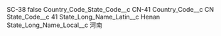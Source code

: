 <?xml version="1.0" encoding="UTF-8"?>
<CustomMetadata xmlns="http://soap.sforce.com/2006/04/metadata" xmlns:xsi="http://www.w3.org/2001/XMLSchema-instance" xmlns:xsd="http://www.w3.org/2001/XMLSchema">
    <label>SC-38</label>
    <protected>false</protected>
    <values>
        <field>Country_Code_State_Code__c</field>
        <value xsi:type="xsd:string">CN-41</value>
    </values>
    <values>
        <field>Country_Code__c</field>
        <value xsi:type="xsd:string">CN</value>
    </values>
    <values>
        <field>State_Code__c</field>
        <value xsi:type="xsd:string">41</value>
    </values>
    <values>
        <field>State_Long_Name_Latin__c</field>
        <value xsi:type="xsd:string">Henan</value>
    </values>
    <values>
        <field>State_Long_Name_Local__c</field>
        <value xsi:type="xsd:string">河南</value>
    </values>
</CustomMetadata>
